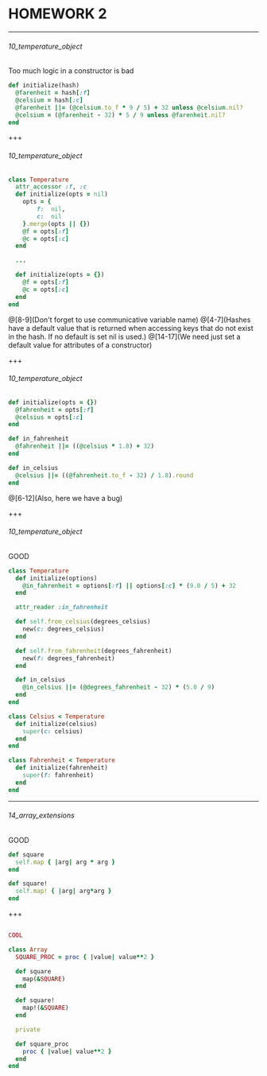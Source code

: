 # HOMEWORK 2

---

###### 10_temperature_object

Too much logic in a constructor is bad

```ruby
def initialize(hash)
  @farenheit = hash[:f]
  @celsium = hash[:c]
  @farenheit ||= (@celsium.to_f * 9 / 5) + 32 unless @celsium.nil?
  @celsium = (@farenheit - 32) * 5 / 9 unless @farenheit.nil?
end
```

+++

###### 10_temperature_object

```ruby
class Temperature
  attr_accessor :f, :c
  def initialize(opts = nil)
    opts = {
        f:  nil,
        c:  nil
    }.merge(opts || {})
    @f = opts[:f]
    @c = opts[:c]
  end

  ...

  def initialize(opts = {})
    @f = opts[:f]
    @c = opts[:c]
  end
end
```
@[8-9](Don't forget to use communicative variable name)
@[4-7](Hashes have a default value that is returned when accessing keys that do not exist in the hash. If no default is set nil is used.)
@[14-17](We need just set a default value for attributes of a constructor)

+++

###### 10_temperature_object

```ruby
def initialize(opts = {})
  @fahrenheit = opts[:f]
  @celsius = opts[:c]
end

def in_fahrenheit
  @fahrenheit ||= ((@celsius * 1.8) + 32)
end

def in_celsius
  @celsius ||= ((@fahrenheit.to_f - 32) / 1.8).round
end
```
@[6-12](Also, here we have a bug)

+++

###### 10_temperature_object

GOOD

```ruby
class Temperature
  def initialize(options)
    @in_fahrenheit = options[:f] || options[:c] * (9.0 / 5) + 32
  end

  attr_reader :in_fahrenheit

  def self.from_celsius(degrees_celsius)
    new(c: degrees_celsius)
  end

  def self.from_fahrenheit(degrees_fahrenheit)
    new(f: degrees_fahrenheit)
  end

  def in_celsius
    @in_celsius ||= (@degrees_fahrenheit - 32) * (5.0 / 9)
  end
end

class Celsius < Temperature
  def initialize(celsius)
    super(c: celsius)
  end
end

class Fahrenheit < Temperature
  def initialize(fahrenheit)
    super(f: fahrenheit)
  end
end

```

---

###### 14_array_extensions

GOOD

```ruby
def square
  self.map { |arg| arg * arg }
end

def square!
  self.map! { |arg| arg*arg }
end
```

+++


```ruby

COOL

class Array
  SQUARE_PROC = proc { |value| value**2 }

  def square
    map(&SQUARE)
  end

  def square!
    map!(&SQUARE)
  end

  private

  def square_proc
    proc { |value| value**2 }
  end
end

```